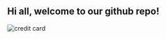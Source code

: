 ## Hi all, welcome to our github repo!
![credit card](https://www.bankofbaroda.in/-/media/project/bob/countrywebsites/india/blogs/images/new-credit-card-rules-effective-from-july-1-2022.jpg)